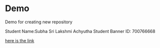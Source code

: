 # Demo
Demo for creating new repository

Student Name:Subha Sri Lakshmi Achyutha
Student Banner ID: 700766668



[here is the link](https://drive.google.com/file/d/1caEozUkaq0bK3iULOFlR0PcxXPf2QfFm/view?usp=drive_link)
